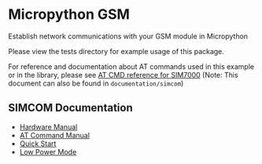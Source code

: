 # Micropython GSM

Establish network communications with your GSM module in Micropython

Please view the tests directory for example usage of this package.

For reference and documentation about AT commands used in this example or in the library, please see [AT CMD reference for SIM7000](https://cdn.geekfactory.mx/sim7000g/SIM7000%20Series_AT%20Command%20Manual_V1.06.pdf) (Note: This document can also be found in `documentation/simcom`)

## SIMCOM Documentation
- [Hardware Manual](documentation/simcom/SIM7000_hardware_manual.pdf)
- [AT Command Manual](documentation/simcom/SIM7000_series_AT_Command_Manual_V1.06.pdf)
- [Quick Start](documentation/simcom/SIM7000_quick_start.pdf)
- [Low Power Mode](documentation/simcom/SIM7000_series_Low_Power_Mode_Application_Note_V1.01.pdf)